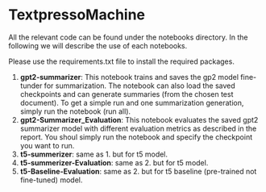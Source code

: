 # TextpressoMachine
All the relevant code can be found under the notebooks directory. In the following we will describe the use of each notebooks.

Please use the requirements.txt file to install the required packages.

1. **gpt2-summarizer**: This notebook trains and saves the gp2 model fine-tunder for summarization. The notebook can also load the saved checkpoints and can generate summaries (from the chosen test document). To get a simple run and one summarization generation, simply run the notebook (run all). 
2. **gpt2-Summarizer_Evaluation**: This notebook evaluates the saved gpt2 summarizer model with different evaluation metrics as described in the report. You shoul simply run the notebook and specify the checkpoint you want to run.
3. **t5-summerizer**: same as 1. but for t5 model.
4. **t5-summerizer-Evaluation**: same as 2. but for t5 model.
5. **t5-Baseline-Evaluation**: same as 2. but for t5 baseline (pre-trained not fine-tuned) model.

